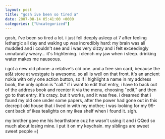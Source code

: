 ```yaml
---
layout: post
title: "gosh ive been so tired a"
date: 2007-08-14 05:41:00 +0000
categories: ["Uncategorized"]
---
```


gosh, i've been so tired a lot. i just fell deeply asleep at 7 after feeling lethargic all day and waking up was incredibly hard: my brain was all muddled and i couldn't see and i was very dizzy and i felt exceedingly unnaturally weary... it's frightening. i clench my jaw when i sleep. drinking water makes me nauseous. 

i got a new old phone: a relative's old one. and a free sim card, because the at&t store at westgate is awesome. so all is well on that front. it's an ancient nokia with only one action button, so if i highlight a name in my address book, the only option is "call." if i want to edit that entry, i have to back out of the address book and reenter it via the menu, choosing "edit," and then go to that entry. it's crazy. but it works, and it was free. i dreamed that i found my old one under some papers, after the power had gone out in this decrepit old house that i lived in with my mother; i was looking for my 99-cent back of ikea tealights on my ikea shelf when i found it. sigh.

my brother gave me his hearthstone cuz he wasn't using it and i QQed so much about losing mine. i put it on my keychain. my siblings are sweet sweet people =)